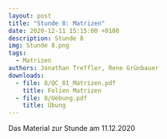 ```yaml
---
layout: post
title: "Stunde 8: Matrizen"
date: 2020-12-11 15:15:00 +0100
description: Stunde 8
img: Stunde 8.png
tags:
  - Matrizen
authors: Jonathan Treffler, Rene Grünbauer
downloads:
  - file: 8/QC_01_Matrizen.pdf
    title: Folien Matrizen
  - file: 8/Uebung.pdf
    title: Übung
---
```


Das Material zur Stunde am 11.12.2020
